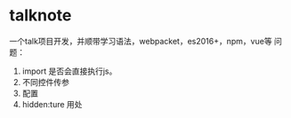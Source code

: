 # talknote
一个talk项目开发，并顺带学习语法，webpacket，es2016+，npm，vue等
问题：
1. import 是否会直接执行js。
2. 不同控件传参
3. 配置
4. hidden:ture 用处
